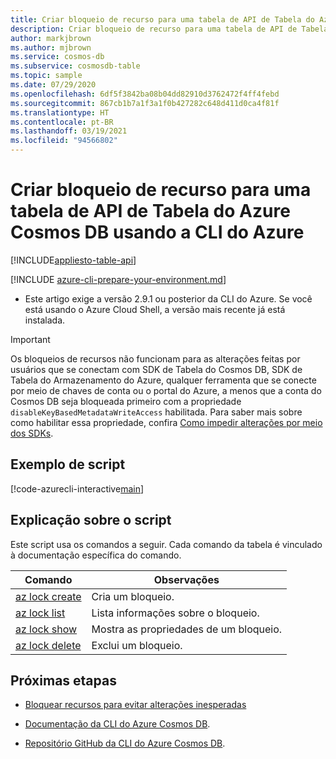 ```yaml
---
title: Criar bloqueio de recurso para uma tabela de API de Tabela do Azure Cosmos DB
description: Criar bloqueio de recurso para uma tabela de API de Tabela do Azure Cosmos DB
author: markjbrown
ms.author: mjbrown
ms.service: cosmos-db
ms.subservice: cosmosdb-table
ms.topic: sample
ms.date: 07/29/2020
ms.openlocfilehash: 6df5f3842ba08b04dd82910d3762472f4ff4febd
ms.sourcegitcommit: 867cb1b7a1f3a1f0b427282c648d411d0ca4f81f
ms.translationtype: HT
ms.contentlocale: pt-BR
ms.lasthandoff: 03/19/2021
ms.locfileid: "94566802"
---
```

# <a name="create-resource-lock-for-a-azure-cosmos-db-table-api-table-using-azure-cli"></a>Criar bloqueio de recurso para uma tabela de API de Tabela do Azure Cosmos DB usando a CLI do Azure
[!INCLUDE[appliesto-table-api](../../../includes/appliesto-table-api.md)]

[!INCLUDE [azure-cli-prepare-your-environment.md](../../../../../includes/azure-cli-prepare-your-environment.md)]

- Este artigo exige a versão 2.9.1 ou posterior da CLI do Azure. Se você está usando o Azure Cloud Shell, a versão mais recente já está instalada.

> [!IMPORTANT]
> Os bloqueios de recursos não funcionam para as alterações feitas por usuários que se conectam com SDK de Tabela do Cosmos DB, SDK de Tabela do Armazenamento do Azure, qualquer ferramenta que se conecte por meio de chaves de conta ou o portal do Azure, a menos que a conta do Cosmos DB seja bloqueada primeiro com a propriedade `disableKeyBasedMetadataWriteAccess` habilitada. Para saber mais sobre como habilitar essa propriedade, confira [Como impedir alterações por meio dos SDKs](../../../role-based-access-control.md#prevent-sdk-changes).

## <a name="sample-script"></a>Exemplo de script

[!code-azurecli-interactive[main](../../../../../cli_scripts/cosmosdb/table/lock.sh "Create a resource lock for an Azure Cosmos DB Table API table.")]

## <a name="script-explanation"></a>Explicação sobre o script

Este script usa os comandos a seguir. Cada comando da tabela é vinculado à documentação específica do comando.

| Comando | Observações |
|---|---|
| [az lock create](/cli/azure/lock#az-lock-create) | Cria um bloqueio. |
| [az lock list](/cli/azure/lock#az-lock-list) | Lista informações sobre o bloqueio. |
| [az lock show](/cli/azure/lock#az-lock-show) | Mostra as propriedades de um bloqueio. |
| [az lock delete](/cli/azure/lock#az-lock-delete) | Exclui um bloqueio. |

## <a name="next-steps"></a>Próximas etapas

- [Bloquear recursos para evitar alterações inesperadas](../../../../azure-resource-manager/management/lock-resources.md)

- [Documentação da CLI do Azure Cosmos DB](/cli/azure/cosmosdb).

- [Repositório GitHub da CLI do Azure Cosmos DB](https://github.com/Azure-Samples/azure-cli-samples/tree/master/cosmosdb).
